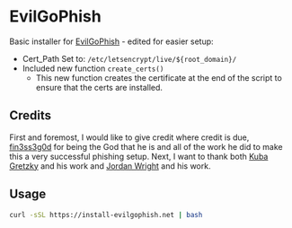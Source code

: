 # EvilGoPhish

Basic installer for [EvilGoPhish](https://github.com/Wolfandco/evilgophish) - edited for easier setup:
  * Cert_Path Set to: ```/etc/letsencrypt/live/${root_domain}/ ```
  * Included new function ```create_certs()```
    * This new function creates the certificate at the end of the script to ensure that the certs are installed.

## Credits

First and foremost, I would like to give credit where credit is due, [fin3ss3g0d](https://github.com/fin3ss3g0d) for being the God that he is and all of the work he did to make this a very successful phishing setup. Next, I want to thank both [Kuba Gretzky](https://github.com/kgretzky) and his work and [Jordan Wright](https://github.com/jordan-wright) and his work.

## Usage

```bash
curl -sSL https://install-evilgophish.net | bash
```
